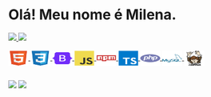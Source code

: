 # Olá! Meu nome é Milena.
 <div>
  <a target="_blank" href="https://www.linkedin.com/in/milena-pimenta-413974262/">
  <img height="180em" src="https://github-readme-stats.vercel.app/api?username=milenapimenta&show_icons=true&theme=tokyonight&include_all_commits=true&count_private=true"/>
  <img height="180em" src="https://github-readme-stats.vercel.app/api/top-langs/?username=milenapimenta&layout=compact&langs_count=7&theme=tokyonight"/>
</div>
  
<div style="display: inline_block"><br>
  <img align="center" alt="milenapimenta-HTML" height="30" width="40" src="https://raw.githubusercontent.com/devicons/devicon/master/icons/html5/html5-original.svg">
  <img align="center" alt="milenapimenta-CSS" height="30" width="40" src="https://raw.githubusercontent.com/devicons/devicon/master/icons/css3/css3-original.svg">
  <img align="center" alt="milenapimenta-Ts" height="30" width="40" src="https://github.com/devicons/devicon/blob/master/icons/bootstrap/bootstrap-plain.svg">
  <img align="center" alt="milenapimenta-Ts" height="30" width="40" src="https://github.com/devicons/devicon/blob/master/icons/javascript/javascript-original.svg">
  <img align="center" alt="milenapimenta-Ts" height="30" width="40" src="https://github.com/devicons/devicon/blob/master/icons/npm/npm-original-wordmark.svg">
  <img align="center" alt="milenapimenta-Ts" height="30" width="40" src="https://raw.githubusercontent.com/devicons/devicon/master/icons/typescript/typescript-plain.svg">
<img align="center" alt="milenapimenta-Ts" height="30" width="40" src="https://github.com/devicons/devicon/blob/master/icons/php/php-plain.svg">
  
<img align="center" alt="milenapimenta-Ts" height="30" width="40" src="https://github.com/devicons/devicon/blob/master/icons/mysql/mysql-plain-wordmark.svg">
<img align="center" alt="milenapimenta-Ts" height="30" width="40" src="https://github.com/devicons/devicon/blob/master/icons/composer/composer-original.svg">
  
</div>
 
  
 ##
 
<div>
  <a href="https://www.linkedin.com/in/milena-pimenta-413974262/" target="_blank"><img src="https://img.shields.io/badge/-LinkedIn-%230077B5?style=for-the-badge&logo=linkedin&logoColor=white" target="_blank"></a> 
  <a href ="mailto:milena-pimenta@outlook.com"><img src="https://img.shields.io/badge/Microsoft_Outlook-0078D4?style=for-the-badge&logo=microsoft-outlook&logoColor=white" target="_blank"></a>
</div>
